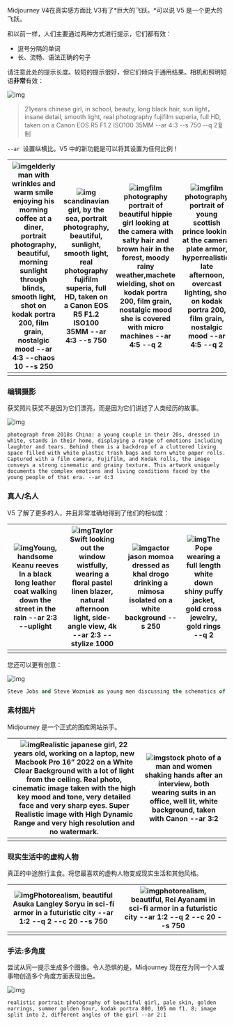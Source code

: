 Midjourney V4在真实感方面比 V3有了*巨大的飞跃。*可以说 V5 是一个更大的飞跃。

和以前一样，人们主要通过两种方式进行提示，它们都有效：

- 逗号分隔的单词
- 长、流畅、语法正确的句子

请注意此处的提示长度。较短的提示很好，但它们倾向于通用结果。相机和照明短语**非常**有效：

![img](https://nhrvt0kw31.feishu.cn/space/api/box/stream/download/asynccode/?code=OTk5ZmU2ZDQ0YTlmNTI1MTcxYWQ0OTE4NTFlOWZiOTRfWWd1VTl2OUJuSHRRTXhJUTZnaVpZSmY1S0tONW5CQ2VfVG9rZW46WldOaWJCeFZzb3dJZE94WEMwRGNkRXdGbnhiXzE2ODQyMTYzNTU6MTY4NDIxOTk1NV9WNA)

> 21years chinese girl, in school, beauty, long black hair, sun light，insane detail, smooth light, real photography fujifilm superia, full HD, taken on a Canon EOS R5 F1.2 ISO100 35MM --ar 4:3 --s 750 --q 2复制

`--ar `设置纵横比。V5 中的新功能是可以将其设置为任何比例！

| ![img](https://nhrvt0kw31.feishu.cn/space/api/box/stream/download/asynccode/?code=ZmZhMDg2MzA1NjM1OWM3ZmRjZGJhYWI5NjlkMzIyZTVfVDNBSjNFMlJ4b2d6eEcxbEVGNWJIWGdIcnRFV3p5NXBfVG9rZW46SXdFVmJsaURKb01uc1B4MGRWSGM4RzIybmJiXzE2ODQyMTYzNTU6MTY4NDIxOTk1NV9WNA)elderly man with wrinkles and warm smile enjoying his morning coffee at a diner, portrait photography, beautiful, morning sunlight through blinds, smooth light, shot on kodak portra 200, film grain, nostalgic mood --ar 4:3 --chaos 10 --s 250 | ![img](https://nhrvt0kw31.feishu.cn/space/api/box/stream/download/asynccode/?code=MDE3ZTg5MjlhYzYxYTk3NzA3ZjEwNGM5NTliZGI1MjlfakFXeTRxU2dlUUcyTE1kQkk4aXVVOFNHcU8xWEp6U2NfVG9rZW46V1JwMGJTWWVtb1FDRTB4b3BKZmNzTzRzbm5jXzE2ODQyMTYzNTU6MTY4NDIxOTk1NV9WNA)scandinavian girl, by the sea, portrait photography, beautiful, sunlight, smooth light, real photography fujifilm superia, full HD, taken on a Canon EOS R5 F1.2 ISO100 35MM --ar 4:3 --s 750 | ![img](https://nhrvt0kw31.feishu.cn/space/api/box/stream/download/asynccode/?code=Nzc4NzMyMWNiOThhNjNjZmEyZDA3OTdhZWQzOWU4NzNfZzhmYWtYaGhBV2J6cjhJSXFPV2doSU05OUtEZTQzc0hfVG9rZW46VzJSeGJRTHFFb3l2bWd4bTRJcGNtMGlGbkNjXzE2ODQyMTYzNTU6MTY4NDIxOTk1NV9WNA)film photography portrait of beautiful hippie girl looking at the camera with salty hair and brown hair in the forest, moody rainy weather,machete wielding, shot on kodak portra 200, film grain, nostalgic mood she is covered with micro machines --ar 4:5 --q 2 | ![img](https://nhrvt0kw31.feishu.cn/space/api/box/stream/download/asynccode/?code=MzVmZmIyOWQyN2E3MGRiYmZmZDY0MGM0Y2IyYjRlOTNfUTdySjdSZ2lrVGo4d3ZYYXhOMHFpTXdLZVN5V3FqVE5fVG9rZW46SkdnZGI2OEZ4bzZDNUV4RmpSU2NpS3hDbmJiXzE2ODQyMTYzNTU6MTY4NDIxOTk1NV9WNA)film photography portrait of young scottish prince looking at the camera, plate armor, hyperrealistic, late afternoon, overcast lighting, shot on kodak portra 200, film grain, nostalgic mood --ar 4:5 --q 2 |
| ------------------------------------------------------------ | ------------------------------------------------------------ | ------------------------------------------------------------ | ------------------------------------------------------------ |
|                                                              |                                                              |                                                              |                                                              |

### **编辑摄影**

获奖照片获奖不是因为它们漂亮，而是因为它们讲述了人类经历的故事。

![img](https://nhrvt0kw31.feishu.cn/space/api/box/stream/download/asynccode/?code=ZTgxMDA4NzM2OTEyZDdiOTBmN2QwM2ZmOWY5ZmQzNWVfbWtZTFZTcHNUazhteDN0ZFd3UnZUcWw5eUZ2ODhrRWpfVG9rZW46QW5STmJhMDhZbzN1OVh4SWdwbWM4RWR4bmJjXzE2ODQyMTYzNTU6MTY4NDIxOTk1NV9WNA)

```Plain
photograph from 2018s China: a young couple in their 20s, dressed in white, stands in their home, displaying a range of emotions including laughter and tears. Behind them is a backdrop of a cluttered living space filled with white plastic trash bags and torn white paper rolls. Captured with a film camera, Fujifilm, and Kodak rolls, the image conveys a strong cinematic and grainy texture. This artwork uniquely documents the complex emotions and living conditions faced by the young people of that era. --ar 4:3
```

### **真人/名人**

V5 了解了更多的人，并且非常准确地得到了他们的相似度：

| ![img](https://nhrvt0kw31.feishu.cn/space/api/box/stream/download/asynccode/?code=MTY3M2FkNWU5YjM4N2MzOGY5MTBkYjdkN2JhNThmMDBfQ1lDVlJNT2REalNrTFdrQTRqQ3JvSlBWSGJVNVgwbnVfVG9rZW46VFdsOWI3OTBrb2l3aE54cWJEbGNyTFNubjZiXzE2ODQyMTYzNTU6MTY4NDIxOTk1NV9WNA)Young, handsome Keanu reeves In a black long leather coat walking down the street in the rain --ar 2:3 --uplight | ![img](https://nhrvt0kw31.feishu.cn/space/api/box/stream/download/asynccode/?code=YjkxMDU1Mjg2NWZlMzQ2ZGYwODc3Nzk0MzNiMDM1NWZfd0ZMMkdacVdyR0tJTVN2Z2FKRFpzV2JmOEk5RUhEcUVfVG9rZW46TkxHTGJPdmdTb3VobXN4S3N0bGNTNW5PblNEXzE2ODQyMTYzNTU6MTY4NDIxOTk1NV9WNA)Taylor Swift looking out the window wistfully, wearing a floral pastel linen blazer, natural afternoon light, side-angle view, 4k --ar 2:3 --stylize 1000 | ![img](https://nhrvt0kw31.feishu.cn/space/api/box/stream/download/asynccode/?code=NTNiZTBmYjU3M2Y1MjNlZDRmNjk1MjI3OGFmMTM4NGZfZkJhb1MwV2FuNWdpQlhJYUpIeGJ0eGRCUjdXcDBQMkVfVG9rZW46T3NWNGJFQzJCb1JlT3l4SGhGOWM1cE1UbnZlXzE2ODQyMTYzNTU6MTY4NDIxOTk1NV9WNA)actor jason momoa dressed as khal drogo drinking a mimosa isolated on a white background --s 250 | ![img](https://nhrvt0kw31.feishu.cn/space/api/box/stream/download/asynccode/?code=NWVmZDkxODY2YmFkOTlkOTAzNGE4NzE4YTFjNjRlOThfZkQxb1pBckY0alNJODFWV2c3WTd6NFQ5VFdRenozeEZfVG9rZW46QzZJRmJGTGl2b1J2emt4b3ZnTmNFTUR1bmY4XzE2ODQyMTYzNTU6MTY4NDIxOTk1NV9WNA)The Pope wearing a full length white down shiny puffy jacket, gold cross jewelry, gold rings --q 2 |
| ------------------------------------------------------------ | ------------------------------------------------------------ | ------------------------------------------------------------ | ------------------------------------------------------------ |
|                                                              |                                                              |                                                              |                                                              |

您还可以更有创意：

![img](https://nhrvt0kw31.feishu.cn/space/api/box/stream/download/asynccode/?code=NzYxYjFkYWZhN2ViYmQzNjAxZTA1MDFkMjFiMmZkMTRfYmRvMHo4NEI0c2ZuUThiVjZGY05wUjVPNk9aU3hyWGxfVG9rZW46SXpzQmJrbU05b3dOZTd4eWh0dWNPMVVwblRjXzE2ODQyMTYzNTU6MTY4NDIxOTk1NV9WNA)

```SQL
Steve Jobs and Steve Wozniak as young men discussing the schematics of the Apple I in their garage, hyperrealistic, golden hour, kodak portra 800, 105 mm f1. 8 --ar 16:9 --q 2
```

### **素材图片**

Midjourney 是一个正式的图库网站杀手。

| ![img](https://nhrvt0kw31.feishu.cn/space/api/box/stream/download/asynccode/?code=Nzk3ODc5MTdlNDMwZjIxMThhYTMyZGUwOTc2MmFkMDVfcEFhSGJrVGlIc2ZCN3VxZ1A1OTRKMXF6NUl2MEdoazJfVG9rZW46SUhEYmJ2SWg1b0pQYjd4dE9BTWNTckRnbktnXzE2ODQyMTYzNTU6MTY4NDIxOTk1NV9WNA)Realistic japanese girl, 22 years old, working on a laptop, new Macbook Pro 16” 2022 on a White Clear Background with a lot of light from the ceiling. Real photo, cinematic image taken with the high key mood and tone, very detailed face and very sharp eyes. Super Realistic image with High Dynamic Range and very high resolution and no watermark. | ![img](https://nhrvt0kw31.feishu.cn/space/api/box/stream/download/asynccode/?code=NTNmYmEyZTNmZDQ3NTNhNTE3ZjZlNGI2YWVjZmM5NDJfbGpBNW1BZHVqZjFFRnIydVluNGlwM3Vxd1FIYUpTZjhfVG9rZW46SmRPQWJlenREb2s3a2x4ZVlpS2NPOVI1bllnXzE2ODQyMTYzNTU6MTY4NDIxOTk1NV9WNA)stock photo of a man and women shaking hands after an interview, both wearing suits in an office, well lit, white background, taken with Canon --ar 3:2 |
| ------------------------------------------------------------ | ------------------------------------------------------------ |
|                                                              |                                                              |

### **现实生活中的虚构人物**

真正的中途旅行主食。将您最喜欢的虚构人物变成现实生活和其他风格。

| ![img](https://nhrvt0kw31.feishu.cn/space/api/box/stream/download/asynccode/?code=OGU4NmY3OTljN2NmMjcwYjM3ZjJjZDRjZmQ2ZjJhM2Zfd0Nsa1o2UmlQUnE3eTY3aXFQZHM4S3RCVHQ2bTZRQ0lfVG9rZW46TGlvV2JPdXNhbzI5aXl4NmhKV2NGcTJjbmRkXzE2ODQyMTYzNTU6MTY4NDIxOTk1NV9WNA)Photorealism, beautiful Asuka Langley Soryu in sci-fi armor  in a futuristic city --ar 1:2 --q 2 --c 20 --s 750 | ![img](https://nhrvt0kw31.feishu.cn/space/api/box/stream/download/asynccode/?code=ODgwYzdkNmEzOTFkNTc5NjNmN2IwYzVlOWU0YThhYmNfc3Q2dGF2YkJ5VlZlYjFlZzB2cUJFc2tkTGxwU2RTczJfVG9rZW46UjRITGJZSk9sb2k0c0x4WHJMaGNxT0tRbkZnXzE2ODQyMTYzNTU6MTY4NDIxOTk1NV9WNA)photorealism, beautiful, Rei Ayanami in sci-fi armor in a futuristic city --ar 1:2 --q 2 --c 20 --s 750 |
| ------------------------------------------------------------ | ------------------------------------------------------------ |
|                                                              |                                                              |

### 手法:多角度

尝试从同一提示生成多个图像。令人恐惧的是，Midjourney 现在在为同一个人或事物创造多个角度方面表现出色。

![img](https://nhrvt0kw31.feishu.cn/space/api/box/stream/download/asynccode/?code=YTU2NWFhNTNjMDBiY2EwMzZkM2Y0NjAxZDA5ODk5M2VfdWlOeWN3RG4ySXdtMTdoakY5Q0dyZlZZelByQzVUYkdfVG9rZW46Q1RteGJaZ0Fvb0FvYXJ4WHJET2NDWlh3bjRkXzE2ODQyMTYzNTU6MTY4NDIxOTk1NV9WNA)

```Plain
realistic portrait photography of beautiful girl, pale skin, golden earrings, summer golden hour, kodak portra 800, 105 mm f1. 8; image split into 2, different angles of the girl --ar 2:1
```